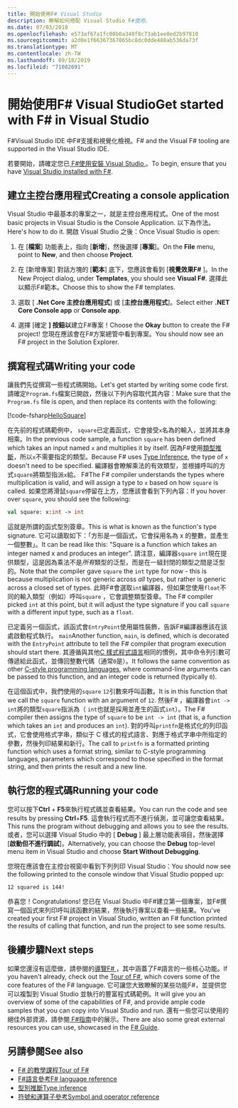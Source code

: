 ```yaml
---
title: 開始使用F# Visual Studio
description: 瞭解如何搭配 Visual Studio F#使用。
ms.date: 07/03/2018
ms.openlocfilehash: e573af67a1fc00b0a340f8c73ab1ee0ed2b97810
ms.sourcegitcommit: a2d0e1f66367367065bc8dc0dde488ab536da73f
ms.translationtype: MT
ms.contentlocale: zh-TW
ms.lasthandoff: 09/18/2019
ms.locfileid: "71082691"
---
```

# <a name="get-started-with-f-in-visual-studio"></a><span data-ttu-id="22951-103">開始使用F# Visual Studio</span><span class="sxs-lookup"><span data-stu-id="22951-103">Get started with F# in Visual Studio</span></span>

<span data-ttu-id="22951-104">F#Visual Studio IDE 中F#支援和視覺化檢視。</span><span class="sxs-lookup"><span data-stu-id="22951-104">F# and the Visual F# tooling are supported in the Visual Studio IDE.</span></span>

<span data-ttu-id="22951-105">若要開始，請確定您已[ F#使用安裝 Visual Studio ](install-fsharp.md#install-f-with-visual-studio)。</span><span class="sxs-lookup"><span data-stu-id="22951-105">To begin, ensure that you have [Visual Studio installed with F#](install-fsharp.md#install-f-with-visual-studio).</span></span>

## <a name="creating-a-console-application"></a><span data-ttu-id="22951-106">建立主控台應用程式</span><span class="sxs-lookup"><span data-stu-id="22951-106">Creating a console application</span></span>

<span data-ttu-id="22951-107">Visual Studio 中最基本的專案之一，就是主控台應用程式。</span><span class="sxs-lookup"><span data-stu-id="22951-107">One of the most basic projects in Visual Studio is the Console Application.</span></span>  <span data-ttu-id="22951-108">以下為作法。</span><span class="sxs-lookup"><span data-stu-id="22951-108">Here's how to do it.</span></span>  <span data-ttu-id="22951-109">開啟 Visual Studio 之後：</span><span class="sxs-lookup"><span data-stu-id="22951-109">Once Visual Studio is open:</span></span>

1. <span data-ttu-id="22951-110">在 [**檔案**] 功能表上，指向 [**新增**]，然後選擇 [**專案**]。</span><span class="sxs-lookup"><span data-stu-id="22951-110">On the **File** menu, point to **New**, and then choose **Project**.</span></span>

2. <span data-ttu-id="22951-111">在 [新增專案] 對話方塊的 [**範本**] 底下，您應該會看到 [**視覺效果F#** ]。</span><span class="sxs-lookup"><span data-stu-id="22951-111">In the New Project dialog, under **Templates**, you should see **Visual F#**.</span></span>  <span data-ttu-id="22951-112">選擇此以顯示F#範本。</span><span class="sxs-lookup"><span data-stu-id="22951-112">Choose this to show the F# templates.</span></span>

3. <span data-ttu-id="22951-113">選取 [ **.Net Core 主控台應用程式**] 或 [**主控台應用程式**]。</span><span class="sxs-lookup"><span data-stu-id="22951-113">Select either **.NET Core Console app** or **Console app**.</span></span>

4. <span data-ttu-id="22951-114">選擇 [確定 **] 按鈕以**建立F#專案！</span><span class="sxs-lookup"><span data-stu-id="22951-114">Choose the **Okay** button to create the F# project!</span></span>  <span data-ttu-id="22951-115">您現在應該會在F#方案總管中看到專案。</span><span class="sxs-lookup"><span data-stu-id="22951-115">You should now see an F# project in the Solution Explorer.</span></span>

## <a name="writing-your-code"></a><span data-ttu-id="22951-116">撰寫程式碼</span><span class="sxs-lookup"><span data-stu-id="22951-116">Writing your code</span></span>

<span data-ttu-id="22951-117">讓我們先從撰寫一些程式碼開始。</span><span class="sxs-lookup"><span data-stu-id="22951-117">Let's get started by writing some code first.</span></span>  <span data-ttu-id="22951-118">請確定`Program.fs`檔案已開啟，然後以下列內容取代其內容：</span><span class="sxs-lookup"><span data-stu-id="22951-118">Make sure that the `Program.fs` file is open, and then replace its contents with the following:</span></span>

[!code-fsharp[HelloSquare](~/samples/snippets/fsharp/getting-started/hello-square.fs)]

<span data-ttu-id="22951-119">在先前的程式碼範例中， `square`已定義函式，它會接受`x`名為的輸入，並將其本身相乘。</span><span class="sxs-lookup"><span data-stu-id="22951-119">In the previous code sample, a function `square` has been defined which takes an input named `x` and multiplies it by itself.</span></span>  <span data-ttu-id="22951-120">因為F#使用[類型推斷](../language-reference/type-inference.md)，所以`x`不需要指定的類型。</span><span class="sxs-lookup"><span data-stu-id="22951-120">Because F# uses [Type Inference](../language-reference/type-inference.md), the type of `x` doesn't need to be specified.</span></span>  <span data-ttu-id="22951-121">編譯器會瞭解乘法的有效類型，並根據呼叫的方式`square`將類型指派`x`給。 F#</span><span class="sxs-lookup"><span data-stu-id="22951-121">The F# compiler understands the types where multiplication is valid, and will assign a type to `x` based on how `square` is called.</span></span>  <span data-ttu-id="22951-122">如果您將滑鼠`square`停留在上方，您應該會看到下列內容：</span><span class="sxs-lookup"><span data-stu-id="22951-122">If you hover over `square`, you should see the following:</span></span>

```fsharp
val square: x:int -> int
```

<span data-ttu-id="22951-123">這就是所謂的函式型別簽章。</span><span class="sxs-lookup"><span data-stu-id="22951-123">This is what is known as the function's type signature.</span></span>  <span data-ttu-id="22951-124">它可以讀取如下：「方形是一個函式，它會採用名為 x 的整數，並產生一個整數」。</span><span class="sxs-lookup"><span data-stu-id="22951-124">It can be read like this: "Square is a function which takes an integer named x and produces an integer".</span></span>  <span data-ttu-id="22951-125">請注意，編譯器`square` `int`現在提供類型，這是因為乘法不是*所有*類型的泛型，而是在一組封閉的類型之間是泛型的。</span><span class="sxs-lookup"><span data-stu-id="22951-125">Note that the compiler gave `square` the `int` type for now - this is because multiplication is not generic across *all* types, but rather is generic across a closed set of types.</span></span>  <span data-ttu-id="22951-126">此時F#會選取`int`編譯器，但如果您使用`float`不同的輸入類型（例如）呼叫`square` ，它會調整類型簽章。</span><span class="sxs-lookup"><span data-stu-id="22951-126">The F# compiler picked `int` at this point, but it will adjust the type signature if you call `square` with a different input type, such as a `float`.</span></span>

<span data-ttu-id="22951-127">已定義另一個函式，該函式會`EntryPoint`使用屬性裝飾，告訴F#編譯器應該在該處啟動程式執行。 `main`</span><span class="sxs-lookup"><span data-stu-id="22951-127">Another function, `main`, is defined, which is decorated with the `EntryPoint` attribute to tell the F# compiler that program execution should start there.</span></span>  <span data-ttu-id="22951-128">其遵循與其他[C 樣式程式語言](https://en.wikipedia.org/wiki/Entry_point#C_and_C.2B.2B)相同的慣例，其中命令列引數可傳遞給此函式，並傳回整數代碼（通常`0`是）。</span><span class="sxs-lookup"><span data-stu-id="22951-128">It follows the same convention as other [C-style programming languages](https://en.wikipedia.org/wiki/Entry_point#C_and_C.2B.2B), where command-line arguments can be passed to this function, and an integer code is returned (typically `0`).</span></span>

<span data-ttu-id="22951-129">在這個函式中，我們使用的`square` `12`引數來呼叫函數。</span><span class="sxs-lookup"><span data-stu-id="22951-129">It is in this function that we call the `square` function with an argument of `12`.</span></span>  <span data-ttu-id="22951-130">然後F# ，編譯器會`int -> int`將的類型`square`指派為（ `int`也就是採用並產生的函式`int`）。</span><span class="sxs-lookup"><span data-stu-id="22951-130">The F# compiler then assigns the type of `square` to be `int -> int` (that is, a function which takes an `int` and produces an `int`).</span></span>  <span data-ttu-id="22951-131">對的呼叫`printfn`是格式化的列印函式，它會使用格式字串，類似于 C 樣式的程式語言、對應于格式字串中所指定的參數，然後列印結果和新行。</span><span class="sxs-lookup"><span data-stu-id="22951-131">The call to `printfn` is a formatted printing function which uses a format string, similar to C-style programming languages, parameters which correspond to those specified in the format string, and then prints the result and a new line.</span></span>

## <a name="running-your-code"></a><span data-ttu-id="22951-132">執行您的程式碼</span><span class="sxs-lookup"><span data-stu-id="22951-132">Running your code</span></span>

<span data-ttu-id="22951-133">您可以按下**Ctrl** + **F5**來執行程式碼並查看結果。</span><span class="sxs-lookup"><span data-stu-id="22951-133">You can run the code and see results by pressing **Ctrl**+**F5**.</span></span>  <span data-ttu-id="22951-134">這會執行程式而不進行偵測，並可讓您查看結果。</span><span class="sxs-lookup"><span data-stu-id="22951-134">This runs the program without debugging and allows you to see the results.</span></span>  <span data-ttu-id="22951-135">或者，您可以選擇 Visual Studio 中的 [ **Debug** ] 最上層功能表項目，然後選擇 [**啟動但不進行調試**]。</span><span class="sxs-lookup"><span data-stu-id="22951-135">Alternatively, you can choose the **Debug** top-level menu item in Visual Studio and choose **Start Without Debugging**.</span></span>

<span data-ttu-id="22951-136">您現在應該會在主控台視窗中看到下列列印 Visual Studio：</span><span class="sxs-lookup"><span data-stu-id="22951-136">You should now see the following printed to the console window that Visual Studio popped up:</span></span>

```console
12 squared is 144!
```

<span data-ttu-id="22951-137">恭喜您！</span><span class="sxs-lookup"><span data-stu-id="22951-137">Congratulations!</span></span>  <span data-ttu-id="22951-138">您已在 Visual Studio 中F#建立第一個專案，並F#撰寫一個函式來列印呼叫該函數的結果，然後執行專案以查看一些結果。</span><span class="sxs-lookup"><span data-stu-id="22951-138">You've created your first F# project in Visual Studio, written an F# function printed the results of calling that function, and run the project to see some results.</span></span>

## <a name="next-steps"></a><span data-ttu-id="22951-139">後續步驟</span><span class="sxs-lookup"><span data-stu-id="22951-139">Next steps</span></span>

<span data-ttu-id="22951-140">如果您還沒有這麼做，請參閱的[導覽F# ](../tour.md)，其中涵蓋了F#語言的一些核心功能。</span><span class="sxs-lookup"><span data-stu-id="22951-140">If you haven't already, check out the [Tour of F#](../tour.md), which covers some of the core features of the F# language.</span></span>  <span data-ttu-id="22951-141">它可讓您大致瞭解的某些功能F#，並提供您可以複製到 Visual Studio 並執行的豐富程式碼範例。</span><span class="sxs-lookup"><span data-stu-id="22951-141">It will give you an overview of some of the capabilities of F#, and provide ample code samples that you can copy into Visual Studio and run.</span></span>  <span data-ttu-id="22951-142">還有一些您可以使用的絕佳外部資源，請參閱[ F#指南](../index.md)中的展示。</span><span class="sxs-lookup"><span data-stu-id="22951-142">There are also some great external resources you can use, showcased in the [F# Guide](../index.md).</span></span>

## <a name="see-also"></a><span data-ttu-id="22951-143">另請參閱</span><span class="sxs-lookup"><span data-stu-id="22951-143">See also</span></span>

- [<span data-ttu-id="22951-144">F# 的教學課程</span><span class="sxs-lookup"><span data-stu-id="22951-144">Tour of F#</span></span>](../tour.md)
- [<span data-ttu-id="22951-145">F#語言參考</span><span class="sxs-lookup"><span data-stu-id="22951-145">F# language reference</span></span>](../language-reference/index.md)
- [<span data-ttu-id="22951-146">型別推斷</span><span class="sxs-lookup"><span data-stu-id="22951-146">Type inference</span></span>](../language-reference/type-inference.md)
- [<span data-ttu-id="22951-147">符號和運算子參考</span><span class="sxs-lookup"><span data-stu-id="22951-147">Symbol and operator reference</span></span>](../language-reference/symbol-and-operator-reference/index.md)
